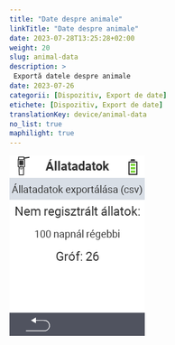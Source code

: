 ```yaml
---
title: "Date despre animale"
linkTitle: "Date despre animale"
date: 2023-07-28T13:25:28+02:00
weight: 20
slug: animal-data
description: >
 Exportă datele despre animale
date: 2023-07-26
categorii: [Dispozitiv, Export de date]
etichete: [Dispozitiv, Export de date]
translationKey: device/animal-data
no_list: true
maphilight: true
---
```

<img src="animal-data.png" alt="Gestionarea datelor VitalControl" title="Gestionarea datelor" usemap="#workmap" class="maphilight" />

<map name="workmap">
  <area shape="rect" coords="2,40,238,80" alt="Exportă datele despre animale (csv)" title="Exportă datele despre animale&#10;Click mouse: deschide documentația" href="/ro/docs/data-export/usb-drive/">

  <area shape="rect" coords="2,80,238,200" alt="Deregistrează animalele" title="Specifică vârsta de la care animalele ar trebui să fie deregistrate&#10;Click mouse: deschide documentația" href="/ro/docs/device/data-management/animal-data/unregister-animal/">

  <area shape="rect" coords="2,282,120,319" alt="Înapoi" title="Toate informațiile și instrucțiunile pentru exportul datelor despre animale pot fi găsite aici&#10;Click mouse: deschide documentația" href="/ro/docs/device/data-management/">
</map>

